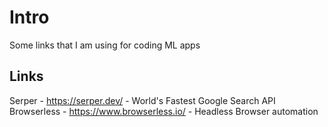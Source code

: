 
# Intro
Some links that I am using for coding ML apps

## Links 

Serper - https://serper.dev/ - World's Fastest Google Search API
Browserless - https://www.browserless.io/ - Headless Browser automation
